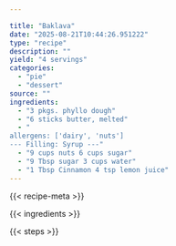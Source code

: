 ```yaml
---

title: "Baklava"
date: "2025-08-21T10:44:26.951222"
type: "recipe"
description: ""
yield: "4 servings"
categories:
  - "pie"
  - "dessert"
source: ""
ingredients:
  - "3 pkgs. phyllo dough"
  - "6 sticks butter, melted"
  - "
allergens: ['dairy', 'nuts']
--- Filling: Syrup ---"
  - "9 cups nuts 6 cups sugar"
  - "9 Tbsp sugar 3 cups water"
  - "1 Tbsp Cinnamon 4 tsp lemon juice"
---
```


{{< recipe-meta >}}

{{< ingredients >}}

{{< steps >}}
